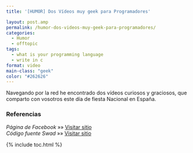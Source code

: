 ```yaml
---
title: '[HUMOR] Dos Vídeos muy geek para Programadores'

layout: post.amp
permalink: /humor-dos-videos-muy-geek-para-programadores/
categories:
  - Humor
  - offtopic
tags:
  - what is your programming language
  - write in c
format: video
main-class: "geek"
color: "#262626"
---
```

Navegando por la red he encontrado dos vídeos curiosos y graciosos, que comparto con vosotros este día de fiesta Nacional en España.

<span class="embed-youtube" style="text-align:center; display: block;"></span> <span class="embed-youtube" style="text-align:center; display: block;"></span>

### Referencias

*Página de Facebook* »» <a href="https://www.facebook.com/elbauldelprogramador/posts/113933772096687" target="_blank">Visitar sitio</a>  
*Código fuente Swad* »» <a href="http://swad.ugr.es/source/" target="_blank">Visitar sitio</a>



{% include toc.html %}
